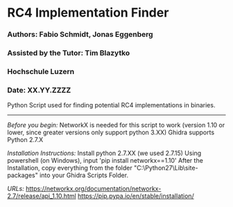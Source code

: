 # RC4 Implementation Finder

### Authors: Fabio Schmidt, Jonas Eggenberg
### Assisted by the Tutor: Tim Blazytko
### Hochschule Luzern
### Date: XX.YY.ZZZZ

Python Script used for finding potential RC4 implementations in binaries.


---

_Before you begin:_
NetworkX is needed for this script to work (version 1.10 or lower, since greater versions only support python 3.XX)
Ghidra supports Python 2.7.X

_Installation Instructions:_
Install python 2.7.XX (we used 2.7.15)
Using powershell (on Windows), input 'pip install networkx==1.10'
After the Installation, copy everything from the folder "C:\Python27\Lib\site-packages" into your Ghidra Scripts Folder.

_URLs:_
https://networkx.org/documentation/networkx-2.7/release/api_1.10.html
https://pip.pypa.io/en/stable/installation/
